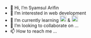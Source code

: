 - 👋 Hi, I’m Syamsul Arifin
- 👀 I’m interested in web development
- 🌱 I’m currently learning <img src="https://angular.io/assets/images/logos/angular/angular.svg" with=20 height=20> & <img src="https://go.dev/images/go-logo-white.svg" with=20 height=20>
- 💞️ I’m looking to collaborate on ...
- 📫 How to reach me ...

<!---
arifsaqa/arifsaqa is a ✨ special ✨ repository because its `README.md` (this file) appears on your GitHub profile.
You can click the Preview link to take a look at your changes.
--->
